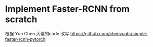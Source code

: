 # Implement Faster-RCNN from scratch

根据 Yun Chen 大佬的code 改写 https://github.com/chenyuntc/simple-faster-rcnn-pytorch
